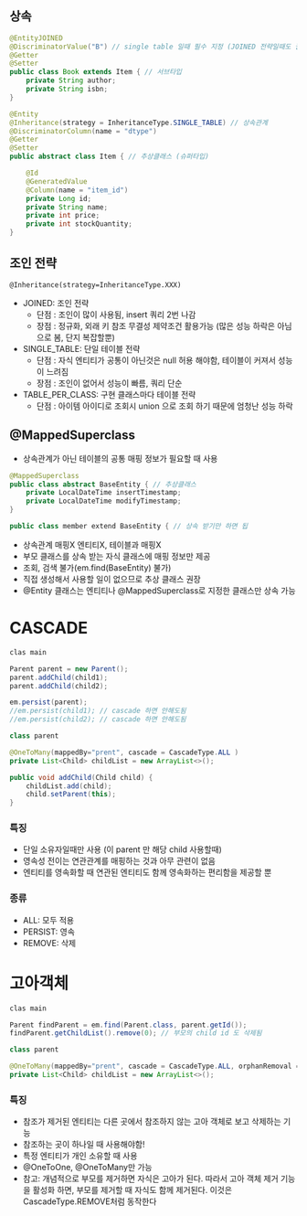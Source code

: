 ## 상속
```java
@EntityJOINED 
@DiscriminatorValue("B") // single table 일때 필수 지정 (JOINED 전략일때도 권장)
@Getter
@Setter
public class Book extends Item { // 서브타입
    private String author;
    private String isbn;
}
```
```java
@Entity
@Inheritance(strategy = InheritanceType.SINGLE_TABLE) // 상속관계
@DiscriminatorColumn(name = "dtype")
@Getter
@Setter
public abstract class Item { // 추상클래스 (슈퍼타입)

    @Id
    @GeneratedValue
    @Column(name = "item_id")
    private Long id;
    private String name;
    private int price;
    private int stockQuantity;
}
```

## 조인 전략
```
@Inheritance(strategy=InheritanceType.XXX) 
```
- JOINED: 조인 전략
    - 단점 : 조인이 많이 사용됨, insert 쿼리 2번 나감
    - 장점 : 정규화, 외래 키 참조 무결성 제약조건 활용가능 (많은 성능 하락은 아님으로 봄, 단지 복잡할뿐)
- SINGLE_TABLE: 단일 테이블 전략
    - 단점 : 자식 엔티티가 공통이 아닌것은 null 허용 해야함, 테이블이 커져서 성능이 느려짐
    - 장점 : 조인이 없어서 성능이 빠름, 쿼리 단순
- TABLE_PER_CLASS: 구현 클래스마다 테이블 전략 
    - 단점 : 아이템 아이디로 조회시 union 으로 조회 하기 때문에 엄청난 성능 하락


## @MappedSuperclass
- 상속관계가 아닌 테이블의 공통 매핑 정보가 필요할 때 사용
```java
@MappedSuperclass
public class abstract BaseEntity { // 추상클래스
    private LocalDateTime insertTimestamp;
    private LocalDateTime modifyTimestamp;
}
```
```java
public class member extend BaseEntity { // 상속 받기만 하면 됩
```
- 상속관계 매핑X 엔티티X, 테이블과 매핑X 
- 부모 클래스를 상속 받는 자식 클래스에 매핑 정보만 제공
- 조회, 검색 불가(em.find(BaseEntity) 불가) 
- 직접 생성해서 사용할 일이 없으므로 추상 클래스 권장
- @Entity 클래스는 엔티티나 @MappedSuperclass로 지정한 클래스만 상속 가능


# CASCADE

```java
clas main

Parent parent = new Parent();
parent.addChild(child1);
parent.addChild(child2);

em.persist(parent);
//em.persist(child1); // cascade 하면 안해도됨 
//em.persist(child2); // cascade 하면 안해도됨
```
```java
class parent

@OneToMany(mappedBy="prent", cascade = CascadeType.ALL )
private List<Child> childList = new ArrayList<>();

public void addChild(Child child) {
    childList.add(child);
    child.setParent(this);
}
```
### 특징
- 단일 소유자일때만 사용 (이 parent 만 해당 child 사용할때)
- 영속성 전이는 연관관계를 매핑하는 것과 아무 관련이 없음
- 엔티티를 영속화할 때 연관된 엔티티도 함께 영속화하는 편리함을 제공할 뿐

### 종류
- ALL: 모두 적용
- PERSIST: 영속
- REMOVE: 삭제

# 고아객체
```java
clas main

Parent findParent = em.find(Parent.class, parent.getId());
findParent.getChildList().remove(0); // 부모의 child id 도 삭제됨
```
```java
class parent

@OneToMany(mappedBy="prent", cascade = CascadeType.ALL, orphanRemoval = true)
private List<Child> childList = new ArrayList<>();
```
### 특징
- 참조가 제거된 엔티티는 다른 곳에서 참조하지 않는 고아 객체로 보고 삭제하는 기능
- 참조하는 곳이 하나일 때 사용해야함! 
- 특정 엔티티가 개인 소유할 때 사용
- @OneToOne, @OneToMany만 가능
- 참고: 개념적으로 부모를 제거하면 자식은 고아가 된다. 따라서 고아 객체 제거 기능을 활성화 하면, 부모를 제거할 때 자식도 함께 제거된다. 이것은 CascadeType.REMOVE처럼 동작한다
